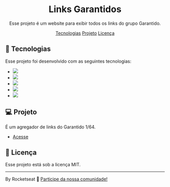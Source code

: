 <h1 align="center"> Links Garantidos </h1>

<p align="center">
Esse projeto é um website para exibir todos os links do grupo Garantido.
</p>

<p align="center">
  <a href="#-tecnologias">Tecnologias</a>
  <a href="#-projeto">Projeto</a>
  <a href="#memo-licença">Licença</a>
</p>

## 🚀 Tecnologias

Esse projeto foi desenvolvido com as seguintes tecnologias:

- <img src="https://img.shields.io/badge/HTML-grey?style=for-the-badge&logo=html5">
- <img src="https://img.shields.io/badge/CSS-grey?style=for-the-badge&logo=css3">
- <img src="https://img.shields.io/badge/JavaScript-grey?style=for-the-badge&logo=javascript">
- <img src="https://img.shields.io/badge/GIT-grey?style=for-the-badge&logo=git">
- <img src="https://img.shields.io/badge/Git Hub-grey?style=for-the-badge&logo=github">

## 💻 Projeto

É um agregador de links do Garantido 1/64.

- [Acesse](https://garantido164.github.io/links)

## 📝 Licença

Esse projeto está sob a licença MIT.

---

By Rocketseat :wave: [Participe da nossa comunidade!](https://discord.gg/rocketseat)
